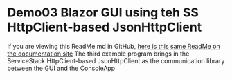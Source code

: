 # Demo03 Blazor GUI using teh SS HttpClient-based JsonHttpClient
If you are viewing this ReadMe.md in GitHub, [here is this same ReadMe on the documentation site](ReadMe.html)
    The third example program brings in the ServiceStack HttpClient-based JsonHttpClient as the communication library between the GUI and the ConsoleApp
	
